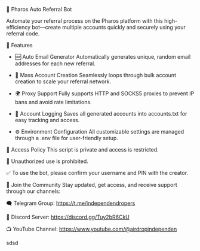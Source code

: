 🚀 Pharos Auto Referral Bot

Automate your referral process on the Pharos platform with this high-efficiency bot—create multiple accounts quickly and securely using your referral code.

🔧 Features
- 🆕 Auto Email Generator
Automatically generates unique, random email addresses for each new referral.

- 🔁 Mass Account Creation
Seamlessly loops through bulk account creation to scale your referral network.

- 🌍 Proxy Support
Fully supports HTTP and SOCKS5 proxies to prevent IP bans and avoid rate limitations.

- 📑 Account Logging
Saves all generated accounts into accounts.txt for easy tracking and access.

- ⚙️ Environment Configuration
All customizable settings are managed through a .env file for user-friendly setup.

🔐 Access Policy
This script is private and access is restricted.

🚫 Unauthorized use is prohibited.

✅ To use the bot, please confirm your username and PIN with the creator.

📣 Join the Community
Stay updated, get access, and receive support through our channels:

🗨️ Telegram Group: https://t.me/independendropers

💬 Discord Server: https://discord.gg/Tuy2bR6CkU

📺 YouTube Channel: https://www.youtube.com/@airdropindependen

sdsd
